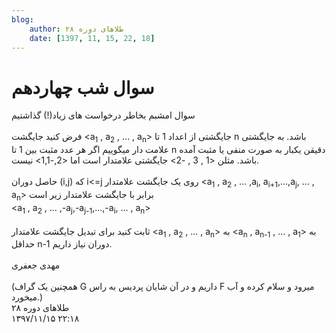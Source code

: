 ```yaml
---
blog:
    author: طلاهای دوره ۲۸
    date: [1397, 11, 15, 22, 18]
---
```

# سوال شب چهاردهم

<div class="cnt">
<div>سوال امشبم بخاطر درخواست های زیاد(!) گذاشتیم</div>
<div></div>
<div> </div>
<div>فرض کنید جایگشت &lt;a<sub>1</sub> , a<sub>2</sub> , ... , a<sub>n</sub>&gt; جایگشتی از اعداد 1 تا n باشد. به جایگشتی علامت دار میگوییم اگر هر عدد مثبت بین 1 تا n دقیقن یکبار به صورت منفی یا مثبت آمده باشد. مثلن &lt;1 , 3 , -2&gt; جایگشتی علامتدار است اما &lt;2,-1,1&gt; نیست.</div>
<div> </div>
<div>حاصل دوران (i,j) که i&lt;=j روی یک جایگشت علامتدار &lt;a<sub>1</sub> , a<sub>2</sub> , ... ,a<sub>i</sub>, a<sub>i+1</sub>,...,a<sub>j</sub>, ... , a<sub>n</sub>&gt; برابر با جایگشت علامتدار زیر است</div>
<div>&lt;a<sub>1</sub> , a<sub>2</sub> , ... ,-a<sub>j</sub>,-a<sub>j-1</sub>,...,-a<sub>i</sub>, ... , a<sub>n</sub>&gt;</div>
<div> </div>
<div>ثابت کنید برای تبدیل جایگشت علامتدار &lt;a<sub>1</sub> , a<sub>2</sub> , ... , a<sub>n</sub>&gt; به &lt;a<sub>n</sub> , a<sub>n-1</sub> , ... , a<sub>1</sub>&gt; به حداقل n-1 دوران نیاز داریم.</div>
<div> </div>
<div>مهدی جعفری</div>
<div> </div>
<div>(همچنین یک گراف G داریم و در آن شایان پردیس به راس F میرود و سلام کرده و آب میخورد.)</div>
</div>

<div class="blog-info">
    <div class="blog-author">طلاهای دوره ۲۸</div>
    <div class="blog-date">۱۳۹۷/۱۱/۱۵ ۲۲:۱۸</div>
</div>

